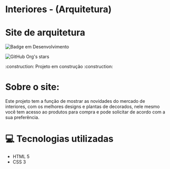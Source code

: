 # Interiores - (Arquitetura)

<h1> Site de arquitetura </h1>


![Badge em Desenvolvimento](http://img.shields.io/static/v1?label=STATUS&message=EM%20DESENVOLVIMENTO&color=GREEN&style=for-the-badge)

![GitHub Org's stars](https://img.shields.io/github/stars/camilafernanda?style=social)

<p> :construction: Projeto em construção :construction: </p>

# Sobre o site:
<p>Este projeto tem a função de mostrar as novidades do mercado de interiores, com os melhores designs e plantas de decorados, nele mesmo você tem acesso ao produtos para compra e pode solicitar de acordo com a sua preferência.</p>

# :computer: Tecnologias utilizadas
- HTML 5
- CSS 3
